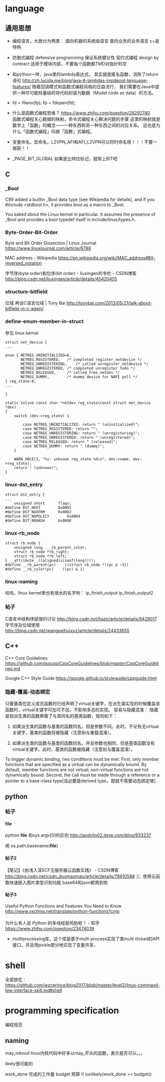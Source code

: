 
# language



## 通用思想


- 编程语言，大致分为两类：
面向机器的系统级语言
面向业务的业务语言
c+是特例



- 防御式编程 defensive programming 保证系统健壮性
契约式编程 design by contract  适用于模块内部，不要每个函数都TMD对指针判空



- 和python一样，java里的lambda表达式，
其实就是匿名函数，消除了return语句 
http://zh.lucida.me/blog/java-8-lambdas-insideout-language-features/
随着回调模式和函数式编程风格的日益流行，
我们需要在Java中提供一种尽可能轻量级的将代码封装为数据（Model code as data）的方法。 

- fd = fileno(fp);
fp = fdopen(fd);

- 什么是函数式编程思维？ 
https://www.zhihu.com/question/28292740  
函数式编程关心数据的映射，命令式编程关心解决问题的步骤
这里的映射就是数学上「函数」的概念——一种东西和另一种东西之间的对应关系。
这也是为什么「函数式编程」叫做「函数」式编程。

- 变量命名，宏命名，L2VPN_AFI和AFI_L2VPN可以同时命名呀！！！不要一根筋！！

- _PAGE_BIT_GLOBAL 如果是比特位标记，就带上BIT吧




## C

### _Bool
C99 added a builtin _Bool data type (see Wikipedia for details), and if you #include <stdbool.h>, it provides bool as a macro to _Bool.

You asked about the Linux kernel in particular. It assumes the presence of _Bool and provides a bool typedef itself in include/linux/types.h.


### Byte-Order-Bit-Order

Byte and Bit Order Dissection | Linux Journal
<https://www.linuxjournal.com/article/6788>

MAC address - Wikipedia
<https://en.wikipedia.org/wiki/MAC_address#Bit-reversed_notation>

字节序(byte order)和位序(bit order) - liuxingen的专栏 - CSDN博客
<http://blog.csdn.net/liuxingen/article/details/45420455>

### structure-bitfield
位域
再谈C语言位域 | Tony Bai
<http://tonybai.com/2013/05/21/talk-about-bitfield-in-c-again/>


### define-enum-member-in-struct

参见 linux kernel

	struct net_device {
	...

	enum { NETREG_UNINITIALIZED=0,
	       NETREG_REGISTERED,	/* completed register_netdevice */
	       NETREG_UNREGISTERING,	/* called unregister_netdevice */
	       NETREG_UNREGISTERED,	/* completed unregister todo */
	       NETREG_RELEASED,		/* called free_netdev */
	       NETREG_DUMMY,		/* dummy device for NAPI poll */
	} reg_state:8;
	...
	
	}

	static inline const char *netdev_reg_state(const struct net_device *dev)
	{
		switch (dev->reg_state) {

			case NETREG_UNINITIALIZED: return " (uninitialized)";
			case NETREG_REGISTERED: return "";
			case NETREG_UNREGISTERING: return " (unregistering)";
			case NETREG_UNREGISTERED: return " (unregistered)";
			case NETREG_RELEASED: return " (released)";
			case NETREG_DUMMY: return " (dummy)";
		}
	
		WARN_ONCE(1, "%s: unknown reg_state %d\n", dev->name, dev->reg_state);
		return " (unknown)";
	}

### linux-dst_entry 

	
	struct dst_entry {
	...
		unsigned short		flags;
	#define DST_HOST		0x0001
	#define DST_NOXFRM		0x0002
	#define DST_NOPOLICY		0x0004
	#define DST_NOHASH		0x0008

### linux-rb_node

	struct rb_node {
	    unsigned long  __rb_parent_color;
	    struct rb_node *rb_right;
	    struct rb_node *rb_left;
	} __attribute__((aligned(sizeof(long))));
	#define __rb_parent(pc)    ((struct rb_node *)(pc & ~3))
	#define __rb_color(pc)    ((pc) & 1)

### linux-naming


哈哈，linux kernel里也有很水的名字哟： 
ip_finish_output
ip_finish_output2


### 帖子
C语言中结构体赋值的讨论  <http://blog.csdn.net/hazir/article/details/9429017>
字节序及位域使用 <http://blog.csdn.net/wangpeihuixyz/article/details/24433655> 






## C++

C++ Core Guidelines
<https://github.com/isocpp/CppCoreGuidelines/blob/master/CppCoreGuidelines.md>

Google C++ Style Guide
<https://google.github.io/styleguide/cppguide.html>

### 隐藏-覆盖-动态绑定


只要基类在定义成员函数时已经声明了virtual关键字，在派生类实现的时候覆盖该函数时，virtual关键字可加可不加，不影响多态的实现。
容易与隐藏混淆：
隐藏是指派生类的函数屏蔽了与其同名的基类函数，规则如下：
 
1) 如果派生类的函数与基类的函数同名，但是参数不同。此时，不论有无virtual关键字，基类的函数将被隐藏（注意别与重载混淆）。
 
2) 如果派生类的函数与基类的函数同名，并且参数也相同，但是基类函数没有virtual关键字。此时，基类的函数被隐藏（注意别与覆盖混淆）。

To trigger dynamic binding, two conditions must be met:
First, only member functions that are specified as a virtual can be dynamically bound. 
By default, member functions are not virtual; non-virtual functions are not dynamically bound.
Second, the call must be made through a reference or a pointer to a base-class type[没必要是derived type，那就不需要动态绑定喽].



## python




### 帖子

#### __file__
python __file__ 和sys.argv[0]的区别
http://andylin02.iteye.com/blog/933237  

用 os.path.basename(__file__)

#### 帖子2
【笔记】《由浅入深SCF无服务器云函数实践》 - CSDN博客
http://blog.csdn.net/csdn_duomaomao/article/details/78910588
三. 使用云函数快速嵌入图片类型识别功能
base64和json都用到啦

#### 帖子3
Useful Python Functions and Features You Need to Know
<http://www.oschina.net/translate/python-functions?cmp>


####
为什么有人说 Python 的多线程是鸡肋呢？ - 知乎
<https://www.zhihu.com/question/23474039>

- multiprocessing库，这个库是基于multi process实现了类multi thread的API接口，并且用pickle部分地实现了变量共享。







# shell
全部放在： 
<https://github.com/wzcprince/blog2017/blob/master/level2/linux-command-line-interface-skill.md#shell>





# programming specification
编程规范


## naming

may_mknod linux内核代码中好多以may_开头的函数，表示是否可以。。。

likely很可能的

work_done 完成的工作量
budget 预算
if (unlikely(work_done >= budget))




